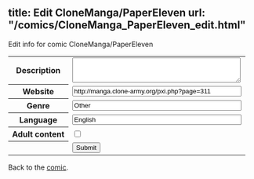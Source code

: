 title: Edit CloneManga/PaperEleven
url: "/comics/CloneManga_PaperEleven_edit.html"
---
Edit info for comic CloneManga/PaperEleven

<form name="comic" action="http://gaepostmail.appspot.com/comic/" method="post">
<table class="comicinfo">
<tr>
<th>Description</th><td><textarea name="description" cols="40" rows="3"></textarea></td>
</tr>
<tr>
<th>Website</th><td><input type="text" name="url" value="http://manga.clone-army.org/pxi.php?page=311" size="40"/></td>
</tr>
<tr>
<th>Genre</th><td><input type="text" name="genre" value="Other" size="40"/></td>
</tr>
<tr>
<th>Language</th><td><input type="text" name="language" value="English" size="40"/></td>
</tr>
<tr>
<th>Adult content</th><td><input type="checkbox" name="adult" value="adult" /></td>
</tr>
<tr>
<th></th><td>
<input type="hidden" name="comic" value="CloneManga_PaperEleven" />
<input type="submit" name="submit" value="Submit" />
</td>
</tr>
</table>
</form>

Back to the [comic](CloneManga_PaperEleven.html).
